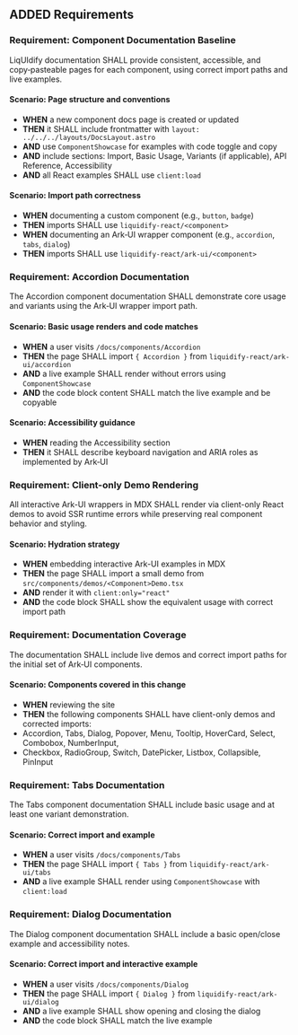 ## ADDED Requirements

### Requirement: Component Documentation Baseline

LiqUIdify documentation SHALL provide consistent, accessible, and copy‑pasteable pages for each component, using correct import paths and live examples.

#### Scenario: Page structure and conventions

- **WHEN** a new component docs page is created or updated
- **THEN** it SHALL include frontmatter with `layout: ../../../layouts/DocsLayout.astro`
- **AND** use `ComponentShowcase` for examples with code toggle and copy
- **AND** include sections: Import, Basic Usage, Variants (if applicable), API Reference, Accessibility
- **AND** all React examples SHALL use `client:load`

#### Scenario: Import path correctness

- **WHEN** documenting a custom component (e.g., `button`, `badge`)
- **THEN** imports SHALL use `liquidify-react/<component>`
- **WHEN** documenting an Ark‑UI wrapper component (e.g., `accordion`, `tabs`, `dialog`)
- **THEN** imports SHALL use `liquidify-react/ark-ui/<component>`

### Requirement: Accordion Documentation

The Accordion component documentation SHALL demonstrate core usage and variants using the Ark‑UI wrapper import path.

#### Scenario: Basic usage renders and code matches

- **WHEN** a user visits `/docs/components/Accordion`
- **THEN** the page SHALL import `{ Accordion }` from `liquidify-react/ark-ui/accordion`
- **AND** a live example SHALL render without errors using `ComponentShowcase`
- **AND** the code block content SHALL match the live example and be copyable

#### Scenario: Accessibility guidance

- **WHEN** reading the Accessibility section
- **THEN** it SHALL describe keyboard navigation and ARIA roles as implemented by Ark‑UI

### Requirement: Client-only Demo Rendering

All interactive Ark-UI wrappers in MDX SHALL render via client-only React demos to avoid SSR runtime errors while preserving real component behavior and styling.

#### Scenario: Hydration strategy

- **WHEN** embedding interactive Ark-UI examples in MDX
- **THEN** the page SHALL import a small demo from `src/components/demos/<Component>Demo.tsx`
- **AND** render it with `client:only="react"`
- **AND** the code block SHALL show the equivalent usage with correct import path

### Requirement: Documentation Coverage

The documentation SHALL include live demos and correct import paths for the initial set of Ark‑UI components.

#### Scenario: Components covered in this change

- **WHEN** reviewing the site
- **THEN** the following components SHALL have client-only demos and corrected imports:
- Accordion, Tabs, Dialog, Popover, Menu, Tooltip, HoverCard, Select, Combobox, NumberInput,
- Checkbox, RadioGroup, Switch, DatePicker, Listbox, Collapsible, PinInput

### Requirement: Tabs Documentation

The Tabs component documentation SHALL include basic usage and at least one variant demonstration.

#### Scenario: Correct import and example

- **WHEN** a user visits `/docs/components/Tabs`
- **THEN** the page SHALL import `{ Tabs }` from `liquidify-react/ark-ui/tabs`
- **AND** a live example SHALL render using `ComponentShowcase` with `client:load`

### Requirement: Dialog Documentation

The Dialog component documentation SHALL include a basic open/close example and accessibility notes.

#### Scenario: Correct import and interactive example

- **WHEN** a user visits `/docs/components/Dialog`
- **THEN** the page SHALL import `{ Dialog }` from `liquidify-react/ark-ui/dialog`
- **AND** a live example SHALL show opening and closing the dialog
- **AND** the code block SHALL match the live example
